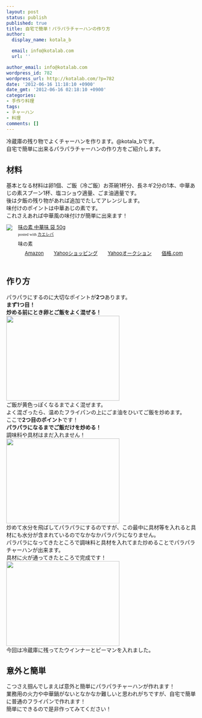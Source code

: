 ```yaml
---
layout: post
status: publish
published: true
title: 自宅で簡単！パラパラチャーハンの作り方
author:
  display_name: kotala_b

  email: info@kotalab.com
  url: ''

author_email: info@kotalab.com
wordpress_id: 782
wordpress_url: http://kotalab.com/?p=782
date: '2012-06-16 11:18:10 +0900'
date_gmt: '2012-06-16 02:18:10 +0900'
categories:
- 手作り料理
tags:
- チャーハン
- 料理
comments: []
---
```

<p>冷蔵庫の残り物でよくチャーハンを作ります。@kotala_bです。<br />
自宅で簡単に出来るパラパラチャーハンの作り方をご紹介します。<br />
<!--more--></p>
<h2>材料</h2>
<p>基本となる材料は卵1個、ご飯（冷ご飯）お茶碗1杯分、長ネギ2分の1本、中華あじの素スプーン1杯、塩コショウ適量、ごま油適量です。<br />
後は夕飯の残り物があれば追加でたしてアレンジします。<br />
味付けのポイントは中華あじの素です。<br />
これさえあれば中華風の味付けが簡単に出来ます！</p>
<div class="kaerebalink-box" style="text-align:left;padding-bottom:20px;font-size:small;/zoom: 1;overflow: hidden;">
<div class="kaerebalink-image" style="float:left;margin:0 15px 10px 0;"><a href="http://www.amazon.co.jp/exec/obidos/ASIN/B002PGXNME/same-22/ref=nosim/" rel="nofollow" target="_blank"><img src="http://ecx.images-amazon.com/images/I/41DkTMauatL._SL160_.jpg" style="border: none;" /></a></div>
<div class="kaerebalink-info" style="line-height:120%;/zoom: 1;overflow: hidden;">
<div class="kaerebalink-name" style="margin-bottom:10px;line-height:120%"><a href="http://www.amazon.co.jp/exec/obidos/ASIN/B002PGXNME/same-22/ref=nosim/" rel="nofollow" target="_blank">味の素 中華味 袋 50g</a>
<div class="kaerebalink-powered-date" style="font-size:8pt;margin-top:5px;font-family:verdana;line-height:120%">posted with <a href="http://kaereba.com" target="_blank">カエレバ</a></div>
</div>
<div class="kaerebalink-detail" style="margin-bottom:5px;"> 味の素     </div>
<div class="kaerebalink-link1" style="margin-top:10px;">
<div class="shoplinkamazon" style="display:inline;margin-right:5px;background: url('http://img.yomereba.com/tam_k_01.gif') 0 0 no-repeat;padding: 2px 0 2px 18px;white-space: nowrap;"><a href="http://www.amazon.co.jp/gp/search?keywords=%92%86%89%D8%96%A1%20%96%A1%82%CC%91f&__mk_ja_JP=%83J%83%5E%83J%83i&tag=same-22" rel="nofollow" target="_blank" title="アマゾン" >Amazon</a></div>
<div class="shoplinkyahoo" style="display:inline;margin-right:5px;background: url('http://img.yomereba.com/tam_k_01.gif') 0 -150px no-repeat;padding: 2px 0 2px 18px;white-space: nowrap;"><a href="http://ck.jp.ap.valuecommerce.com/servlet/referral?sid=2967684&pid=881116715&vc_url=http%3A%2F%2Fshopping.search.yahoo.co.jp%2Fsearch%3FuIv%3Don%26ei%3DUTF-8%26tab_ex%3Dcommerce%26slider%3D0%26va%3D%25E4%25B8%25AD%25E8%258F%25AF%25E5%2591%25B3%2520%25E5%2591%25B3%25E3%2581%25AE%25E7%25B4%25A0" target="_blank" title="Yahooショッピング" >Yahooショッピング</a></div>
<div class="shoplinkyahooAuc" style="display:inline;margin-right:5px;background: url('http://img.yomereba.com/tam_k_01.gif') 0 -150px no-repeat;padding: 2px 0 2px 18px;white-space: nowrap;"><a href="http://ck.jp.ap.valuecommerce.com/servlet/referral?sid=2967684&pid=881116707&vc_url=http%3A%2F%2Fauctions.search.yahoo.co.jp%2Fsearch%3Fvo%3D%26ve%3D%26auccat%3D0%26aucminprice%3D%26aucmaxprice%3D%26aucmin_bidorbuy_price%3D%26aucmax_bidorbuy_price%3D%26loc_cd%3D0%26abatch%3D0%26istatus%3D0%26filtered%3D1%26ei%3DUTF-8%26tab_ex%3Dcommerce%26va%3D%25E4%25B8%25AD%25E8%258F%25AF%25E5%2591%25B3%2520%25E5%2591%25B3%25E3%2581%25AE%25E7%25B4%25A0" target="_blank" title="Yahooオークション" >Yahooオークション</a></div>
<div class="shoplinkkakakucom" style="display:inline;margin-right:5px;background: url('http://img.yomereba.com/tam_k_02.gif') 0 -100px no-repeat;padding: 2px 0 2px 18px;white-space: nowrap;"><a href="http://kakaku.com/search_results/%92%86%89%D8%96%A1%20%96%A1%82%CC%91f/" rel="nofollow" target="_blank" title="kakakucom" >価格.com</a></div>
</div>
</div>
</div>
<h2>作り方</h2>
<p>パラパラにするのに大切なポイントが<strong>2つ</strong>あります。<br />
<strong>まず1つ目！</strong><br />
<strong>炒める前にとき卵とご飯をよく混ぜる！</strong><br />
<a href="http://kotalab.com/wp-content/uploads/chahan_120616_01.jpg" target="_blank"><img src="http://kotalab.com/wp-content/uploads/chahan_120616_01-300x225.jpg" alt="" title="chahan_120616_01" width="300" height="225" class="alignnone size-medium wp-image-784" /></a><br />
ご飯が黄色っぽくなるまでよく混ぜます。<br />
よく混ざったら、温めたフライパンの上にごま油をひいてご飯を炒めます。<br />
ここで<strong>2つ目のポイント</strong>です！<br />
<strong>パラパラになるまでご飯だけを炒める！</strong><br />
調味料や具材はまだ入れません！<br />
<a href="http://kotalab.com/wp-content/uploads/chahan_120616_02.jpg" target="_blank"><img src="http://kotalab.com/wp-content/uploads/chahan_120616_02-300x225.jpg" alt="" title="chahan_120616_02" width="300" height="225" class="alignnone size-medium wp-image-785" /></a><br />
炒めて水分を飛ばしてパラパラにするのですが、この最中に具材等を入れると具材にも水分が含まれているのでなかなかパラパラになりません。<br />
パラパラになってきたところで調味料と具材を入れてまた炒めることでパラパラチャーハンが出来ます。<br />
具材に火が通ってきたところで完成です！<br />
<a href="http://kotalab.com/wp-content/uploads/chahan_120616_03.jpg" target="_blank"><img src="http://kotalab.com/wp-content/uploads/chahan_120616_03-300x225.jpg" alt="" title="chahan_120616_03" width="300" height="225" class="alignnone size-medium wp-image-783" /></a><br />
今回は冷蔵庫に残ってたウインナーとピーマンを入れました。</p>
<h2>意外と簡単</h2>
<p>こつさえ掴んでしまえば意外と簡単にパラパラチャーハンが作れます！<br />
業務用の火力や中華鍋がないとなかなか難しいと思われがちですが、自宅で簡単に普通のフライパンで作れます！<br />
簡単にできるので是非作ってみてください！</p>
